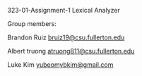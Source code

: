 323-01-Assignment-1
Lexical Analyzer

Group members:

Brandon Ruiz bruiz19@csu.fullerton.edu

Albert truong atruong811@csu.fullerton.edu

Luke Kim yubeomybkim@gmail.com
